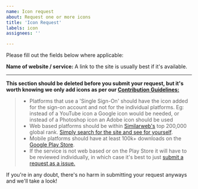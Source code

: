 ```yaml
---
name: Icon request
about: Request one or more icons
title: 'Icon Request'
labels: icon
assignees: ''

---
```


Please fill out the fields below where applicable:

**Name of website / service:**
A link to the site is usually best if it's available.

---
**This section should be deleted before you submit your request, but it's worth knowing we only add icons as per our [Contribution Guidelines:](https://github.com/jamie-mh/AuthenticatorPro/blob/master/CONTRIBUTING.md)**

> - Platforms that use a 'Single Sign-On' should have the icon added for the sign-on account and not for the individual platforms. Eg: instead of a YouTube icon a Google icon would be needed, or instead of a Photoshop icon an Adobe icon should be used  
> - Web based platforms should be within [Similarweb's](https://www.similarweb.com) top 200,000 global rank. [Simply search for the site and see for yourself](https://www.similarweb.com).
> - Mobile platforms should have at least 100k+ downloads on the [Google Play Store](https://play.google.com/). 
> - If the service is not web based or on the Play Store it will have to be reviewed individually, in which case it's best to just [submit a request as a issue.](https://github.com/jamie-mh/AuthenticatorPro/issues/new?assignees=&labels=enhancement&template=icon_request.md&title=)

If you're in any doubt, there's no harm in submitting your request anyways and we'll take a look!


